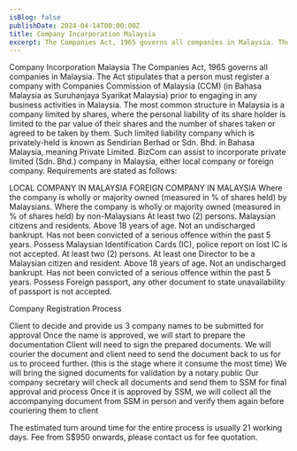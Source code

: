 ```yaml
---
isBlog: false
publishDate: 2024-04-14T00:00:00Z
title: Company Incorporation Malaysia
excerpt: The Companies Act, 1965 governs all companies in Malaysia. The Act stipulates that a person must register a company with Companies Commission of Malaysia (CCM) (in Bahasa Malaysia as Suruhanjaya Syarikat Malaysia) prior to engaging in any business activities in Malaysia.
---
```


Company Incorporation Malaysia
The Companies Act, 1965 governs all companies in Malaysia. The Act stipulates that a person must register a company with Companies Commission of Malaysia (CCM) (in Bahasa Malaysia as Suruhanjaya Syarikat Malaysia) prior to engaging in any business activities in Malaysia.
The most common structure in Malaysia is a company limited by shares, where the personal liability of its share holder is limited to the par value of their shares and the number of shares taken or agreed to be taken by them.
Such limited liability company which is privately-held is known as Sendirian Berhad or Sdn. Bhd. in Bahasa Malaysia, meaning Private Limited.
BizCom can assist to incorporate private limited (Sdn. Bhd.) company in Malaysia, either local company or foreign company.
Requirements are stated as follows:

LOCAL COMPANY IN MALAYSIA
FOREIGN COMPANY IN MALAYSIA
Where the company is wholly or majority owned (measured in % of shares held) by Malaysians.
Where the company is wholly or majority owned (measured in % of shares held) by non-Malaysians
At least two (2) persons.
Malaysian citizens and residents.
Above 18 years of age.
Not an undischarged bankrupt.
Has not been convicted of a serious offence within the past 5 years.
Possess Malaysian Identification Cards (IC), police report on lost IC is not accepted.
At least two (2) persons.
At least one Director to be a Malaysian citizen and resident.
Above 18 years of age.
Not an undischarged bankrupt.
Has not been convicted of a serious offence within the past 5 years.
Possess Foreign passport, any other document to state unavailability of passport is not accepted.

Company Registration Process

Client to decide and provide us 3 company names to be submitted for approval
Once the name is approved, we will start to prepare the documentation
Client will need to sign the prepared documents. We will courier the document and client need to send the document back to us for us to proceed further. (this is the stage where it consume the most time)
We will bring the signed documents for validation by a notary public
Our company secretary will check all documents and send them to SSM for final approval and process
Once it is approved by SSM, we will collect all the accompanying document from SSM in person and verify them again before couriering them to client

The estimated turn around time for the entire process is usually 21 working days.
Fee from S$950 onwards, please contact us for fee quotation.